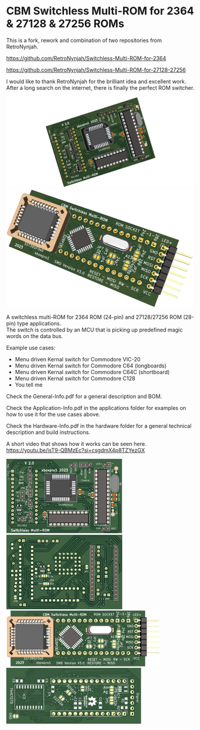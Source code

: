 # CBM Switchless Multi-ROM for 2364 & 27128 & 27256 ROMs

This is a fork, rework and combination of two repositories from RetroNynjah.

<https://github.com/RetroNynjah/Switchless-Multi-ROM-for-2364>

<https://github.com/RetroNynjah/Switchless-Multi-ROM-for-27128-27256>

I would like to thank RetroNynjah for the brilliant idea and excellent work.<br/>
After a long search on the internet, there is finally the perfect ROM switcher.

<img src="images\cbm-multirom-transparent.png" alt="3D rendering" width="800"/><br/>
<img src="images\cbm-multirom-smd.png" alt="3D rendering" width="500"/><br/>

A switchless multi-ROM for 2364 ROM (24-pin) and 27128/27256 ROM (28-pin) type applications. <br/>
The switch is controlled by an MCU that is picking up predefined magic words on the data bus.  

Example use cases:
* Menu driven Kernal switch for Commodore VIC-20
* Menu driven Kernal switch for Commodore C64 (longboards)
* Menu driven Kernal switch for Commodore C64C (shortboard)
* Menu driven Kernal switch for Commodore C128
* You tell me


Check the General-Info.pdf for a general description and BOM.

Check the Application-Info.pdf in the applications folder for examples on how to use it for the use cases above.

Check the Hardware-Info.pdf in the hardware folder for a general technical description and build instructions.

A short video that shows how it works can be seen here. 
<https://youtu.be/isT9-QBMzEc?si=csgdmX4p8TZYezGX>

<img src="images\cbm-multirom-front-assembled.png" alt="Rendered top view" height="200"/>  <img src="images\cbm-multirom-back-assembled.png" alt="Rendered bottom view" height="200"/><br/>
<img src="images\cbm-multirom-smd-front.png" alt="Rendered top view" height="150"/>  <img src="images\cbm-multirom-smd-pcb-back.png" alt="Rendered bottom view" height="150"/><br/>
